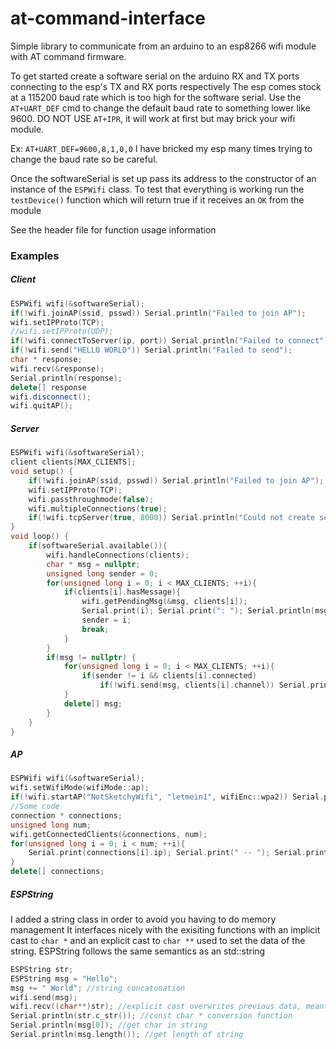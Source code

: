 # at-command-interface
Simple library to communicate from an arduino to an esp8266 wifi module with AT command firmware.

To get started create a software serial on the arduino RX and TX ports connecting to the esp's TX and RX ports respectively
The esp comes stock at a 115200 baud rate which is too high for the software serial. Use the `AT+UART_DEF` cmd to change the default
baud rate to something lower like 9600. DO NOT USE `AT+IPR`, it will work at first but may brick your wifi module.

Ex: `AT+UART_DEF=9600,8,1,0,0` I have bricked my esp many times trying to change the baud rate so be careful.

Once the softwareSerial is set up pass its address to the constructor of an instance of the `ESPWifi` class.
To test that everything is working run the `testDevice()` function which will return true if it receives an `OK` from the module


See the header file for function usage information

### Examples
##### Client

```C++
ESPWifi wifi(&softwareSerial);
if(!wifi.joinAP(ssid, psswd)) Serial.println("Failed to join AP");
wifi.setIPProto(TCP);
//wifi.setIPProto(UDP);
if(!wifi.connectToServer(ip, port)) Serial.println("Failed to connect");
if(!wifi.send("HELLO WORLD")) Serial.println("Failed to send");
char * response;
wifi.recv(&response);
Serial.println(response);
delete[] response
wifi.disconnect();
wifi.quitAP();
```

##### Server

```C++
ESPWifi wifi(&softwareSerial);
client clients[MAX_CLIENTS];
void setup() {
    if(!wifi.joinAP(ssid, psswd)) Serial.println("Failed to join AP");
    wifi.setIPProto(TCP);
    wifi.passthroughmode(false);
    wifi.multipleConnections(true);
    if(!wifi.tcpServer(true, 8000)) Serial.println("Could not create server");
}
void loop() {
    if(softwareSerial.available()){
        wifi.handleConnections(clients);
        char * msg = nullptr;
        unsigned long sender = 0;
        for(unsigned long i = 0; i < MAX_CLIENTS; ++i){
            if(clients[i].hasMessage){
                wifi.getPendingMsg(&msg, clients[i]);
                Serial.print(i); Serial.print(": "); Serial.println(msg);
                sender = i;
                break;
            }
        }
        if(msg != nullptr) {
            for(unsigned long i = 0; i < MAX_CLIENTS; ++i){
                if(sender != i && clients[i].connected)
                    if(!wifi.send(msg, clients[i].channel)) Serial.println("Failed to send");
            }
            delete[] msg;
        }
    }
}
```

##### AP

```C++
ESPWifi wifi(&softwareSerial);
wifi.setWifiMode(wifiMode::ap);
if(!wifi.startAP("NotSketchyWifi", "letmein1", wifiEnc::wpa2)) Serial.println("Could not start ap");
//Some code
connection * connections;
unsigned long num;
wifi.getConnectedClients(&connections, num);
for(unsigned long i = 0; i < num; ++i){
    Serial.print(connections[i].ip); Serial.print(" -- "); Serial.println(connections[i].mac);
}
delete[] connections;
```
##### ESPString
I added a string class in order to avoid you having to do memory management
It interfaces nicely with the exisiting functions with an implicit cast to `char *` and an explicit cast to `char **` used to set the data of the string. ESPString follows the same semantics as an std::string

```C++
ESPString str;
ESPString msg = "Hello";
msg += " World"; //string concatonation
wifi.send(msg);
wifi.recv((char**)str); //explicit cast overwrites previous data, meant to be passed to an output parameter
Serial.println(str.c_str()); //const char * conversion function
Serial.println(msg[0]); //get char in string
Serial.println(msg.length()); //get length of string
```
